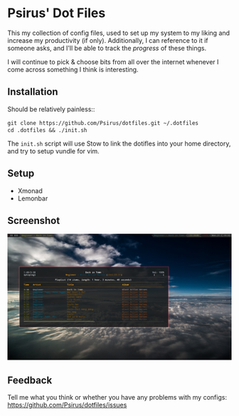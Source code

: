Psirus' Dot Files
=================

This my collection of config files, used to set up my system to my liking and
increase my productivity (if only). Additionally, I can reference to it if
someone asks, and I'll be able to track the *progress* of these things.

I will continue to pick & choose bits from all over the internet whenever I
come across something I think is interesting.

Installation
------------

Should be relatively painless::

    git clone https://github.com/Psirus/dotfiles.git ~/.dotfiles
    cd .dotfiles && ./init.sh

The `init.sh` script will use Stow to link the dotifles into your home
directory, and try to setup vundle for vim.

Setup
-----

- Xmonad
- Lemonbar

Screenshot
----------
![Screenshot](screenshot.jpg)

Feedback
--------

Tell me what you think or whether you have any problems with my configs:
https://github.com/Psirus/dotfiles/issues
